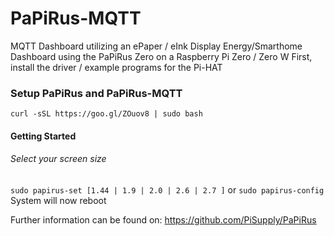 # PaPiRus-MQTT
MQTT Dashboard utilizing an ePaper / eInk Display
Energy/Smarthome Dashboard using the PaPiRus Zero on a Raspberry Pi Zero / Zero W
First, install the driver / example programs for the Pi-HAT

### Setup PaPiRus and PaPiRus-MQTT
```curl -sSL https://goo.gl/ZOuov8 | sudo bash```
#### Getting Started
###### Select your screen size
```sudo papirus-set [1.44 | 1.9 | 2.0 | 2.6 | 2.7 ]```
or
```sudo papirus-config```
System will now reboot

Further information can be found on: https://github.com/PiSupply/PaPiRus
